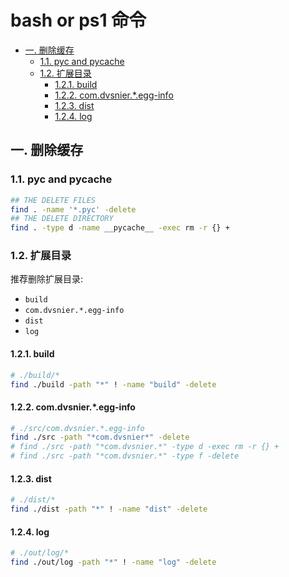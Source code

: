 # bash or ps1 命令

- [一. 删除缓存](#一-删除缓存)
  - [1.1. pyc and pycache](#11-pyc-and-pycache)
  - [1.2. 扩展目录](#12-扩展目录)
    - [1.2.1. build](#121-build)
    - [1.2.2. com.dvsnier.*.egg-info](#122-comdvsnieregg-info)
    - [1.2.3. dist](#123-dist)
    - [1.2.4. log](#124-log)

## 一. 删除缓存

### 1.1. pyc and pycache

```bash
## THE DELETE FILES
find . -name '*.pyc' -delete
## THE DELETE DIRECTORY
find . -type d -name __pycache__ -exec rm -r {} +
```

### 1.2. 扩展目录

推荐删除扩展目录:

- `build`
- `com.dvsnier.*.egg-info`
- `dist`
- `log`

#### 1.2.1. build

```bash
# ./build/*
find ./build -path "*" ! -name "build" -delete
```

#### 1.2.2. com.dvsnier.*.egg-info

```bash
# ./src/com.dvsnier.*.egg-info
find ./src -path "*com.dvsnier*" -delete
# find ./src -path "*com.dvsnier.*" -type d -exec rm -r {} +
# find ./src -path "*com.dvsnier.*" -type f -delete
```

#### 1.2.3. dist

```bash
# ./dist/*
find ./dist -path "*" ! -name "dist" -delete
```

#### 1.2.4. log

```bash
# ./out/log/*
find ./out/log -path "*" ! -name "log" -delete
```
